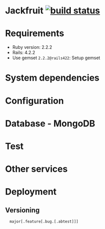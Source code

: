 Jackfruit [![build status](http://ci.memo.edu.vn/projects/1/status.png?ref=master)](http://ci.memo.edu.vn/projects/1?ref=master)
==========

# Requirements
  - Ruby version: 2.2.2
  - Rails: 4.2.2
  - Use gemset `2.2.2@rails422`: Setup gemset

# System dependencies

# Configuration

# Database - MongoDB

# Test

# Other services

# Deployment

## Versioning
  ```
    major[.feature[.bug.[.abtest]]]
  ```